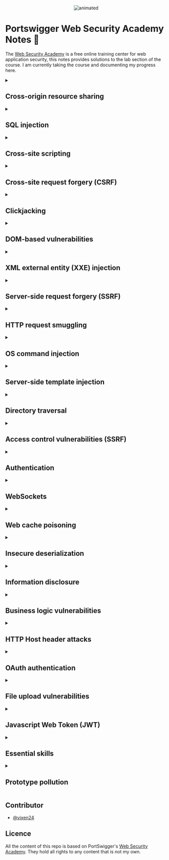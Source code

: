 <p align="center",color="white">
  <img src="https://github.com/vixen24/Portswigger_Web_Security_Academy_Series/blob/main/res/happy.gif" alt="animated" />
</p>



<h1>Portswigger Web Security Academy Notes 📖</h1>

The [Web Security Academy](https://portswigger.net/web-security) is a free online training center for web application security, this notes provides solutions to the lab section of the course. I am currently taking the course and documenting my progress here. 

<details><summary><h2>Cross-origin resource sharing</h2></summary>

- [x] CORS vulnerability with basic origin reflection

- [ ] CORS vulnerability with trusted null origin

- [ ] CORS vulnerability with trusted insecure protocols

- [ ] CORS vulnerability with internal network pivot attack

</details>

<details><summary><h2>SQL injection</h2></summary>Please, be patient. I'm Almost here 👴 </details>
<details><summary><h2>Cross-site scripting</h2></summary>Please, be patient. I'm Almost here 👴</details>
<details><summary><h2>Cross-site request forgery (CSRF)</h2></summary>Please, be patient. I'm Almost here 👴 </details>
<details><summary><h2>Clickjacking</h2></summary>Please, be patient. I'm Almost here 👴 </details>
<details><summary><h2>DOM-based vulnerabilities</h2></summary>Please, be patient. I'm Almost here 👴 </details>
<details><summary><h2>XML external entity (XXE) injection</h2></summary>Please, be patient. I'm Almost here 👴 </details>
<details><summary><h2>Server-side request forgery (SSRF)</h2></summary>Please, be patient. I'm Almost here 👴 </details>
<details><summary><h2>HTTP request smuggling</h2></summary>Please, be patient. I'm Almost here 👴 </details>
<details><summary><h2>OS command injection</h2></summary>Please, be patient. I'm Almost here 👴 </details>
<details><summary><h2>Server-side template injection</h2></summary>Please, be patient. I'm Almost here 👴 </details>
<details><summary><h2>Directory traversal</h2></summary>Please, be patient. I'm Almost here 👴 </details>
<details><summary><h2>Access control vulnerabilities (SSRF)</h2></summary>Please, be patient. I'm Almost here 👴 </details>
<details><summary><h2>Authentication</h2></summary>Please, be patient. I'm Almost here 👴 </details>
<details><summary><h2>WebSockets</h2></summary>Please, be patient. I'm Almost here 👴 </details>
<details><summary><h2>Web cache poisoning</h2></summary>Please, be patient. I'm Almost here 👴 </details>
<details><summary><h2>Insecure deserialization</h2></summary>Please, be patient. I'm Almost here 👴 </details>
<details><summary><h2>Information disclosure</h2></summary>Please, be patient. I'm Almost here 👴 </details>
<details><summary><h2>Business logic vulnerabilities</h2></summary>Please, be patient. I'm Almost here 👴 </details>
<details><summary><h2>HTTP Host header attacks</h2></summary>Please, be patient. I'm Almost here 👴 </details>
<details><summary><h2>OAuth authentication</h2></summary>Please, be patient. I'm Almost here 👴 </details>
<details><summary><h2>File upload vulnerabilities</h2></summary>Please, be patient. I'm Almost here 👴 </details>
<details><summary><h2>Javascript Web Token (JWT)</h2></summary>Please, be patient. I'm Almost here 👴 </details>
<details><summary><h2>Essential skills</h2></summary>Please, be patient. I'm Almost here 👴 </details>
<details><summary><h2>Prototype pollution</h2></summary>Please, be patient. I'm Almost here 👴 </details>

## Contributor
- [@vixen24](https://github.com/vixen24/)

## Licence
All the content of this repo is based on PortSwigger's [Web Security Academy](https://portswigger.net/web-security). They hold all rights to any content that is not my own.
